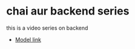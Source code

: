 # chai aur backend series

this is a video series on backend

- [Model link](https://app.eraser.io/workspace/4AFuniK1Gy8g3ir6k6gf?origin=share)